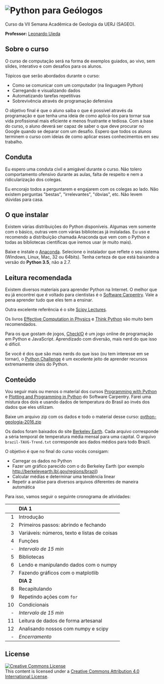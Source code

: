 # ![Python para Geólogos](https://raw.githubusercontent.com/leouieda/python-geologia-2016/master/images/banner.png)

Curso da VII Semana Acadêmica de Geologia da UERJ (SAGEO).

**Professor:** [Leonardo Uieda](http://www.leouieda.com)


## Sobre o curso

O curso de computação será na forma de exemplos guiados, ao vivo, sem slides,
interativo e com desafios para os alunos.

Tópicos que serão abordados durante o curso:

* Como se comunicar com um computador (na linguagem Python)
* Carregando e visualizando dados
* Automatizando tarefas repetitivas
* Sobrevivência através de programação defensiva

O objetivo final é que o aluno saiba o que é possível através da programação e
que tenha uma ideia de como aplicá-los para tornar sua vida profissional mais
eficiente e menos frustrante e tediosa. Com a base do curso, o aluno deverá ser
capaz de saber o que deve procurar no Google quando se deparar com um desafio.
Espero que todos os alunos terminem o curso com ideias de como aplicar esses
conhecimentos em seu trabalho.


## Conduta

Eu espero uma conduta civil e amigável durante o curso. Não tolero
comportamento ofensivo durante as aulas, falta de respeito e nem a
ridicularização dos colegas.

Eu encorajo todos a perguntarem e engajarem com os colegas ao lado. Não existem
perguntas "bestas", "irrelevantes", "óbvias", etc. Não levem dúvidas para casa.


## O que instalar

Existem várias distribuições do Python disponíveis. Algumas vem somente com o
básico, outras vem com várias bibliotecas já instaladas. Eu uso e recomendo a
distribuição chamada Anaconda que vem com o Python e todas as bibliotecas
científicas que iremos usar (e muito mais).

Baixe e instale o [Anaconda](http://continuum.io/downloads).  Selecione o
instalador que reflete o seu sistema (Windows, Linux, Mac, 32 ou 64bits).
Tenha certeza de que está baixando a versão do **Python 3.5**, não a 2.7.


## Leitura recomendada

Existem diversos materiais para aprender Python na Internet. O melhor que eu já
encontrei que é voltado para cientistas é o
[Software Carpentry](http://software-carpentry.org/). Vale a pena aprender tudo
que eles tem a ensinar.

Outra excelente referência é o site
[Scipy Lectures](http://www.scipy-lectures.org/).

Os livros
[Effective Computation in Physics](http://shop.oreilly.com/product/0636920033424.do)
e [Think Python](http://shop.oreilly.com/product/0636920045267.do) são muito
bem recomendados.

Para os que gostam de jogos, [CheckIO](https://checkio.org/) é um jogo online
de programação em Python e JavaScript. Aprendizado com diversão, mais nerd do
que isso é difícil.

Se você é dos que são mais nerds do que isso (ou tem interesse em se tornar),
o [Python Challenge](http://www.pythonchallenge.com/) é um excelente jeito de
aprender recursos extremamente úteis do Python.


## Conteúdo

Vou seguir mais ou menos o material dos cursos
[Programming with Python](http://swcarpentry.github.io/python-novice-inflammation/)
e [Plotting and Programming in Python](http://swcarpentry.github.io/python-novice-gapminder/)
do Software Carpentry.
Farei uma mistura dos dois e usando dados de temperatura do Brasil ao invés dos
dados que eles utilizam.

Baixe um arquivo zip com os dados e todo o material desse curso:
[python-geologia-2016.zip](https://github.com/leouieda/python-geologia-2016/archive/master.zip)

Os dados foram baixados do site [Berkeley Earth](http://berkeleyearth.org/).
Cada arquivo corresponde a séria temporal de temperatura média mensal para uma
capital. O arquivo `brazil-TAVG-Trend.txt` corresponde aos dados médios para
todo Brazil.

O objetivo é que no final do curso vocês consigam:

* Carregar os dados no Python
* Fazer um gráfico parecido com o do Berkeley Earth (por exemplo
  http://berkeleyearth.lbl.gov/regions/brazil)
* Calcular médias e determinar uma tendência linear
* Repetir a análise para diversos arquivos diferentes de maneira automática

Para isso, vamos seguir o seguinte cronograma de atividades:

|   | **DIA 1** |
|--:|:-----------|
| 1 | Introdução |
| 2 | Primeiros passos: abrindo e fechando |
| 3 | Variáveis: números, texto e listas de coisas |
| 4 | Funções |
| - | *Intervalo de 15 min* |
| 5 | Bibliotecas |
| 6 | Lendo e manipulando dados com o numpy |
| 7 | Fazendo gráficos com o matplotlib |
|   | **DIA 2** |
| 8 | Recapitulando |
| 9 | Repetindo ações com `for` |
|10 | Condicionais |
| - | *Intervalo de 15 min* |
|11 | Leitura de dados de forma artesanal |
|12 | Analisando nossos com numpy e scipy |
| - | *Encerramento* |


## License

<a rel="license" href="http://creativecommons.org/licenses/by/4.0/"><img alt="Creative Commons License" style="border-width:0" src="https://i.creativecommons.org/l/by/4.0/88x31.png" /></a><br />This content is licensed under a
<a rel="license" href="http://creativecommons.org/licenses/by/4.0/">Creative Commons Attribution 4.0 International License</a>.
